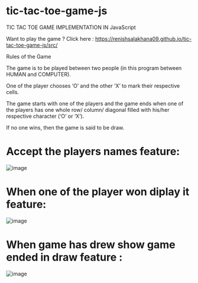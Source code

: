 # tic-tac-toe-game-js
TIC TAC TOE GAME IMPLEMENTATION IN JavaScript

Want to play the game ? Click here : https://renishsalakhana09.github.io/tic-tac-toe-game-js/src/

Rules of the Game

The game is to be played between two people (in this program between HUMAN and COMPUTER).

One of the player chooses ‘O’ and the other ‘X’ to mark their respective cells.

The game starts with one of the players and the game ends when one of the players has one whole row/ column/ diagonal filled with his/her respective character (‘O’ or ‘X’).

If no one wins, then the game is said to be draw.

# Accept the players names feature:

![image](https://user-images.githubusercontent.com/104903815/177927567-fa5246a4-fe05-473c-9651-6c8d500e40d8.png)

# When one of the player won diplay it feature:

![image](https://user-images.githubusercontent.com/104903815/177927743-e663c618-d923-4c82-b0a9-2331b11c847f.png)

# When game has drew show game ended in draw feature :

![image](https://user-images.githubusercontent.com/104903815/177927994-a393fee2-e0b4-451b-b5c3-b557298b0b90.png)

